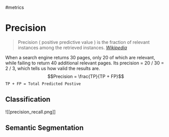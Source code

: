#metrics
# Precision
>Precision ( positive predictive value ) is the fraction of relevant instances among the retrieved instances.
>																										*[Wikipedia](https://en.wikipedia.org/wiki/Precision_and_recall)*

When a search engine returns 30 pages, only 20 of which are relevant, while failing to return 40 additional relevant pages.
Its precision = 20 / 30 = 2 / 3, which tells us how valid the results are.
	$$Precision = \frac{TP}{TP + FP}$$
`TP + FP = Total Predicted Postive`

## Classification
![[precision_recall.png]]
## Semantic Segmentation